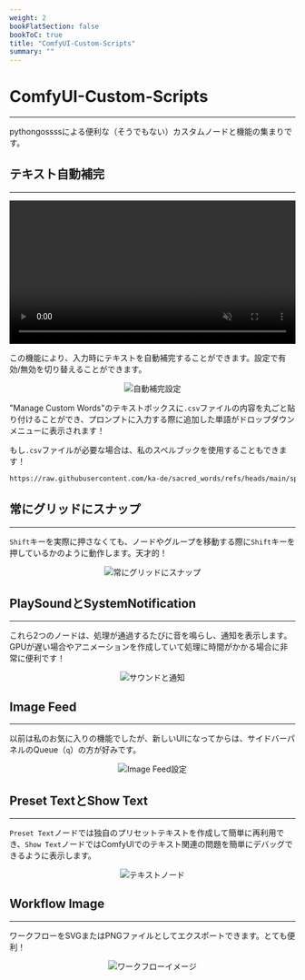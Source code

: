 ```yaml
---
weight: 2
bookFlatSection: false
bookToC: true
title: "ComfyUI-Custom-Scripts"
summary: ""
---
```


<!--markdownlint-disable MD025 MD033 MD038 -->

# ComfyUI-Custom-Scripts

---

pythongossssによる便利な（そうでもない）カスタムノードと機能の集まりです。

## テキスト自動補完

---

<div style="text-align: center;">
    <video style="width: 100%;" autoplay loop muted playsinline>
        <source src="https://huggingface.co/k4d3/yiff_toolkit6/resolve/main/static/comfyui/custom_scripts_completion.mp4" type="video/mp4">
        お使いのブラウザはビデオタグをサポートしていません。
    </video>
</div>

この機能により、入力時にテキストを自動補完することができます。設定で有効/無効を切り替えることができます。

<div style="text-align: center;">

![自動補完設定](/images/comfyui/autocomplete_settings.png)

</div>

"Manage Custom Words"のテキストボックスに`.csv`ファイルの内容を丸ごと貼り付けることができ、プロンプトに入力する際に追加した単語がドロップダウンメニューに表示されます！

もし`.csv`ファイルが必要な場合は、私のスペルブックを使用することもできます！

```bash
https://raw.githubusercontent.com/ka-de/sacred_words/refs/heads/main/spellbook.csv
```

## 常にグリッドにスナップ

---

`Shift`キーを実際に押さなくても、ノードやグループを移動する際に`Shift`キーを押しているかのように動作します。天才的！

<div style="text-align: center;">

![常にグリッドにスナップ](/images/comfyui/always_snap_to_grid.png)

</div>

## PlaySoundとSystemNotification

---

これら2つのノードは、処理が通過するたびに音を鳴らし、通知を表示します。GPUが遅い場合やアニメーションを作成していて処理に時間がかかる場合に非常に便利です！

<div style="text-align: center;">

![サウンドと通知](/images/comfyui/sound_and_notification.png)

</div>

## Image Feed

---

以前は私のお気に入りの機能でしたが、新しいUIになってからは、サイドバーパネルのQueue（`q`）の方が好みです。

<div style="text-align: center;">

![Image Feed設定](/images/comfyui/imagefeed_settings.png)

</div>

## Preset TextとShow Text

---

`Preset Text`ノードでは独自のプリセットテキストを作成して簡単に再利用でき、`Show Text`ノードではComfyUIでのテキスト関連の問題を簡単にデバッグできるように表示します。

<div style="text-align: center;">

![テキストノード](/images/comfyui/text_nodes.png)

</div>

## Workflow Image

---

ワークフローをSVGまたはPNGファイルとしてエクスポートできます。とても便利！

<div style="text-align: center;">

![ワークフローイメージ](/images/comfyui/workflow_image.png)

</div>
